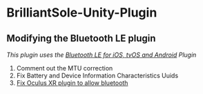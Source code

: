 # BrilliantSole-Unity-Plugin

## Modifying the Bluetooth LE plugin

_This plugin uses the [Bluetooth LE for iOS, tvOS and Android](https://assetstore.unity.com/packages/tools/network/bluetooth-le-for-ios-tvos-and-android-26661) Plugin_

1. Comment out the MTU correction
2. Fix Battery and Device Information Characteristics Uuids
3. [Fix Oculus XR plugin to allow bluetooth](https://communityforums.atmeta.com/t5/Quest-Development/Bluetooth-Permissions/td-p/831789)
